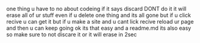 one thing u have to no about codeing if it says discard DONT do it it will erase all of ur stuff even if u delete one thing and its all gone but if u click recive u can get it but if u make a site and u cant lick recive reload ur page and then u can keep going ok its that easy and a readme.md its also easy so make sure to not discare it or it will erase in 2sec
